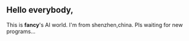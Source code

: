 ## Hello everybody,

This is **fancy**'s AI world. I'm from shenzhen,china. 
Pls waiting for new programs...


